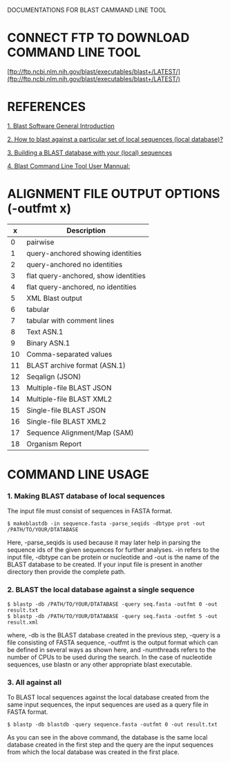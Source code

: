 DOCUMENTATIONS FOR BLAST CAMMAND LINE TOOL
	
# CONNECT FTP TO DOWNLOAD COMMAND LINE TOOL
[ftp://ftp.ncbi.nlm.nih.gov/blast/executables/blast+/LATEST/](ftp://ftp.ncbi.nlm.nih.gov/blast/executables/blast+/LATEST/)				
							
# REFERENCES
[1. Blast Software General Introduction](https://blast.ncbi.nlm.nih.gov/doc/blast-help/downloadblastdata.html#blast-executables)    

[2. How to blast against a particular set of local sequences (local database)?](https://bioinformaticsreview.com/20190927/how-to-blast-against-a-particular-set-of-local-sequences-local-database/)   

[3. Building a BLAST database with your (local) sequences](https://www.ncbi.nlm.nih.gov/books/NBK569841/)   

[4. Blast Command Line Tool User Mannual:](https://www.ncbi.nlm.nih.gov/books/NBK279684/)   


# ALIGNMENT FILE OUTPUT OPTIONS (-outfmt x)
| x | Description |
| ----------- | ----------- |
| 0 | pairwise |
| 1 | query-anchored showing identities |
| 2 | query-anchored no identities |
| 3 | flat query-anchored, show identities |
| 4 | flat query-anchored, no identities |
| 5 | XML Blast output |
| 6 | tabular |
| 7 | tabular with comment lines |
| 8 | Text ASN.1 |
| 9 | Binary ASN.1 |
| 10 | Comma-separated values |
| 11 | BLAST archive format (ASN.1) |
| 12 | Seqalign (JSON) |
| 13 | Multiple-file BLAST JSON |
| 14 | Multiple-file BLAST XML2 |
| 15 | Single-file BLAST JSON |
| 16 | Single-file BLAST XML2 |
| 17 | Sequence Alignment/Map (SAM) |
| 18 | Organism Report |

# COMMAND LINE USAGE
### 1. Making BLAST database of local sequences
The input file must consist of sequences in FASTA format.
```shell
$ makeblastdb -in sequence.fasta -parse_seqids -dbtype prot -out /PATH/TO/YOUR/DTATABASE
```
Here, -parse_seqids is used because it may later help in parsing the sequence ids of the given sequences for further analyses. -in refers to the input file, -dbtype can be protein or nucleotide and -out is the name of the BLAST database to be created. If your input file is present in another directory then provide the complete path.

### 2. BLAST the local database against a single sequence
```shell
$ blastp -db /PATH/TO/YOUR/DTATABASE -query seq.fasta -outfmt 0 -out result.txt
$ blastp -db /PATH/TO/YOUR/DTATABASE -query seq.fasta -outfmt 5 -out result.xml
```
where, -db is the BLAST database created in the previous step, -query is a file consisting of FASTA sequence, -outfmt is the output format which can be defined in several ways as shown here, and -numthreads refers to the number of CPUs to be used during the search. In the case of nucleotide sequences, use blastn or any other appropriate blast executable.

### 3. All against all
To BLAST local sequences against the local database created from the same input sequences, the input sequences are used as a query file in FASTA format.
```shell
$ blastp -db blastdb -query sequence.fasta -outfmt 0 -out result.txt
```
As you can see in the above command, the database is the same local database created in the first step and the query are the input sequences from which the local database was created in the first place.
